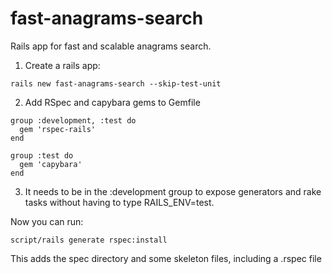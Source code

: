 fast-anagrams-search
====================

Rails app for fast and scalable anagrams search.

1. Create a rails app:
<pre><code>rails new fast-anagrams-search --skip-test-unit</code></pre>

2. Add RSpec and capybara gems to Gemfile

<pre><code>group :development, :test do
  gem 'rspec-rails'
end

group :test do
  gem 'capybara'
end
</code></pre>
3. It needs to be in the :development group to expose generators and rake tasks without having to type RAILS_ENV=test.

Now you can run:

<pre><code>script/rails generate rspec:install</code></pre>

This adds the spec directory and some skeleton files, including a .rspec file


